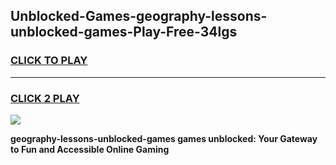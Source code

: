 
## Unblocked-Games-geography-lessons-unblocked-games-Play-Free-34lgs
<h3>
<a href="https://premium76.site?title=geography-lessons-unblocked-games&ref=22A">CLICK TO PLAY</a></h3>
<hr>

<h3>
<a href="https://premium76.site?title=geography-lessons-unblocked-games&ref=22A">CLICK 2 PLAY</a>
  
</h3>

<a href="https://premium76.site?title=geography-lessons-unblocked-games&ref=22A"><img src="https://clearcache.store/games.png"></a>


**geography-lessons-unblocked-games games unblocked: Your Gateway to Fun and Accessible Online Gaming**
